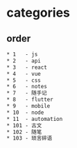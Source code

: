 # categories

## order

```html
* 1   - js
* 2   - api
* 3   - react
* 4   - vue
* 5   - css
* 6   - notes
* 7   - 随手记
* 8   - flutter
* 9   - mobile
* 10  - node
* 11  - automation
* 101 - 古文
* 102 - 随笔
* 103 - 琐言碎语
```
